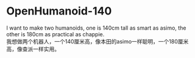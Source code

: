 # OpenHumanoid-140
I want to make two humanoids, one is 140cm tall  as smart as asimo, the other is 180cm as practical as chappie.  
我想做两个机器人，一个140厘米高，像本田的asimo一样聪明，一个180厘米高，像查派一样实用。

